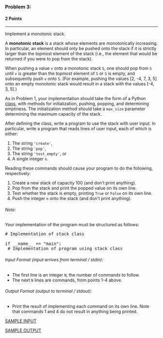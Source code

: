 ### Problem 3:
#### 2 Points

---
Implement a monotonic stack. 

A **monotonic stack** is a stack whose elements are monotonically increasing. In particular, an element should only be pushed onto the stack if it is strictly larger than the topmost element of the stack (i.e., the element that would be returned if you were to pop from the stack). 

When pushing a value <code>v</code> onto a monotonic stack <code>S</code>, one should pop from <code>S</code> until <code>v</code> is greater than the topmost element of <code>S</code> or <code>S</code> is empty, and subsequently push <code>v</code> onto <code>S</code>. (For example, pushing the values [2, -4, 7, 3, 5] onto an empty monotonic stack would result in a stack with the values [-4, 3, 5].)

As in Problem 1, your implementation should take the form of a Python [class](https://www.w3schools.com/python/python_classes.asp), with methods for initialization, pushing, popping, and determining emptiness. The initialization method should take a <code>max_size</code> parameter determining the maximum capacity of the stack. 

After defining the class, write a program to use the stack with user input. In particular, write a program that reads lines of user input, each of which is either:
1. The string <code>'create'</code>,
2. The string <code>'pop'</code>, 
3. The string <code>'test_empty'</code>, or 
4. A single integer <code>n</code>. 

Reading these commands should cause your program to do the following, respectively: 
1. Create a new stack of capacity 100 (and don't print anything).
2. Pop from the stack and print the popped value on its own line. 
3. Test whether the stack is empty, printing <code>True</code> or <code>False</code> on its own line. 
4. Push the integer <code>n</code> onto the stack (and don't print anything).

###### Note:

Your implementation of the program must be structured as follows: 

<pre class="brush: python">
# Implementation of stack class
 
if __name__ == "main":
 # Implementation of program using stack class
</pre> 

###### Input Format (input arrives from terminal / stdin):

- The first line is an integer <code>N</code>, the number of commands to follow. 
- The next <code>N</code> lines are commands, from points 1-4 above.

###### Output Format (output to terminal / stdout):

- Print the result of implementing each command on its own line. Note that commands 1 and 4 do not result in anything being printed. 

[SAMPLE INPUT](input.txt)

[SAMPLE OUTPUT](output.txt)
